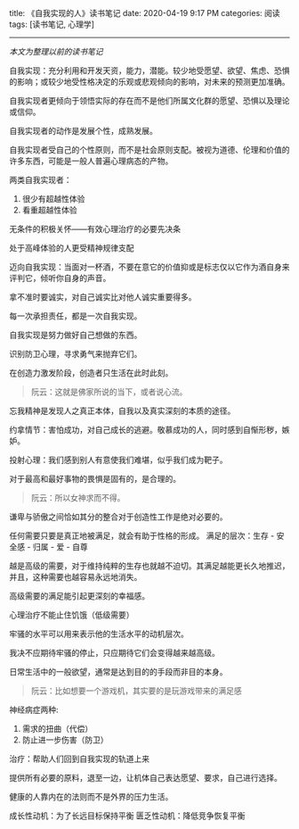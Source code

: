 title: 《自我实现的人》读书笔记
date: 2020-04-19 9:17 PM
categories: 阅读
tags: [读书笔记, 心理学]

---

*本文为整理以前的读书笔记*

自我实现：充分利用和开发天资，能力，潜能。较少地受愿望、欲望、焦虑、恐惧的影响；或较少地受性格决定的乐观或悲观倾向的影响，对未来的预测更加准确。

自我实现者更倾向于领悟实际的存在而不是他们所属文化群的愿望、恐惧以及理论或信仰。

自我实现者的动作是发展个性，成熟发展。

自我实现者受自己的个性原则，而不是社会原则支配。被视为道德、伦理和价值的许多东西，可能是一般人普遍心理病态的产物。

<!--more-->

两类自我实现者：
1. 很少有超越性体验
2. 看重超越性体验

无条件的积极关怀——有效心理治疗的必要先决条

处于高峰体验的人更受精神规律支配

迈向自我实现：当面对一杯酒，不要在意它的价值抑或是标志仅以它作为酒自身来评判它，倾听你自身的声音。

拿不准时要诚实，对自己诚实比对他人诚实重要得多。

每一次承担责任，都是一次自我实现。

自我实现是努力做好自己想做的东西。

识别防卫心理，寻求勇气来抛弃它们。

在创造力激发阶段，创造者只生活在此时此刻。
> 阮云：这就是佛家所说的当下，或者说心流。

忘我精神是发现人之真正本体，自我以及真实深刻的本质的途径。

约拿情节：害怕成功，对自己成长的逃避。敬慕成功的人，同时感到自惭形秽，嫉妒。

投射心理：我们感到别人有意使我们难堪，似乎我们成为靶子。

对于最高和最好事物的畏惧是固有的，是合理的。
> 阮云：所以女神求而不得。

谦卑与骄傲之间恰如其分的整合对于创造性工作是绝对必要的。

任何需要只要是真正地被满足，就会有助于性格的形成。
满足的层次：生存 - 安全感 - 归属 - 爱 - 自尊

越是高级的需要，对于维持纯粹的生存也就越不迫切。其满足越能更长久地推迟，并且，这种需要也越容易永远地消失。

高级需要的满足能引起更深刻的幸福感。

心理治疗不能止住饥饿（低级需要）

牢骚的水平可以用来表示他的生活水平的动机层次。

我决不应期待牢骚的停止，只应期待它们会变得越来越高级。

日常生活中的一般欲望，通常是达到目的的手段而非目的本身。
> 阮云：比如想要一个游戏机，其实要的是玩游戏带来的满足感

神经病症两种: 
1. 需求的扭曲（代偿）
2. 防止进一步伤害（防卫）

治疗：帮助人们回到自我实现的轨道上来

提供所有必要的原料，退至一边，让机体自己表达愿望、要求，自己进行选择。

健康的人靠内在的法则而不是外界的压力生活。

成长性动机：为了长远目标保持平衡
匮乏性动机：降低竞争恢复平衡
